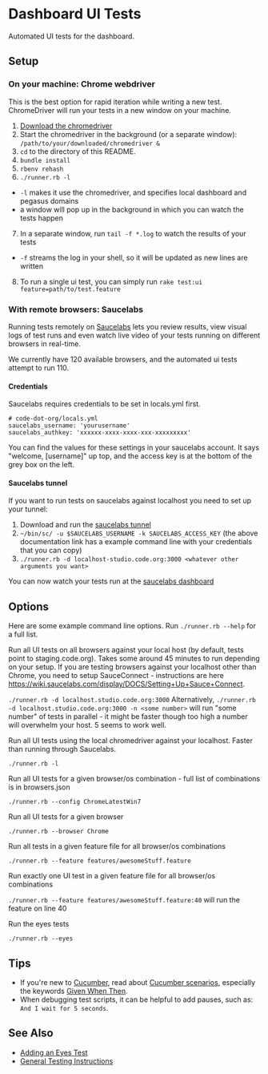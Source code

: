 # Dashboard UI Tests

Automated UI tests for the dashboard.

## Setup

### On your machine: Chrome webdriver

This is the best option for rapid iteration while writing a new test. ChromeDriver will run your tests in a new window on your machine.

1. [Download the chromedriver](https://github.com/SeleniumHQ/selenium/wiki/ChromeDriver)
2. Start the chromedriver in the background (or a separate window): `/path/to/your/downloaded/chromedriver &`
3. `cd` to the directory of this README.
4. `bundle install`
5. `rbenv rehash`
6. `./runner.rb -l`
  - `-l` makes it use the chromedriver, and specifies local dashboard and pegasus domains
  - a window will pop up in the background in which you can watch the tests happen
7. In a separate window, run `tail -f *.log` to watch the results of your tests
  - `-f` streams the log in your shell, so it will be updated as new lines are written
8. To run a single ui test, you can simply run `rake test:ui feature=path/to/test.feature`

### With remote browsers: Saucelabs

Running tests remotely on [Saucelabs](https://saucelabs.com) lets you review results, view visual logs of test runs and even watch live video of your tests running on different browsers in real-time.

We currently have 120 available browsers, and the automated ui tests attempt to run 110.

#### Credentials

Saucelabs requires credentials to be set in locals.yml first.

````
# code-dot-org/locals.yml
saucelabs_username: 'yourusername'
saucelabs_authkey: 'xxxxxx-xxxx-xxxx-xxx-xxxxxxxxx'

````

You can find the values for these settings in your saucelabs account.  It says "welcome, [username]" up top, and the access key is at the bottom of the grey box on the left.

#### Saucelabs tunnel

If you want to run tests on saucelabs against localhost you need to set up your tunnel:

1. Download and run the [saucelabs tunnel](https://docs.saucelabs.com/reference/sauce-connect/)
2. `~/bin/sc/ -u $SAUCELABS_USERNAME -k SAUCELABS_ACCESS_KEY` (the above documentation link has a example command line with your credentials that you can copy)
3. `./runner.rb -d localhost-studio.code.org:3000 <whatever other arguments you want>`

You can now watch your tests run at the [saucelabs dashboard](https://saucelabs.com/beta/dashboard/tests)

## Options

Here are some example command line options.  Run `./runner.rb --help` for a full list.

Run all UI tests on all browsers against your local host (by default, tests point to staging.code.org). Takes some around 45 minutes to run depending on your setup. If you are testing browsers against your localhost other than Chrome, you need to setup SauceConnect - instructions are here https://wiki.saucelabs.com/display/DOCS/Setting+Up+Sauce+Connect.

`./runner.rb -d localhost.studio.code.org:3000`
Alternatively, `./runner.rb -d localhost.studio.code.org:3000 -n <some number>` will run "some number" of tests in parallel - it might be faster though too high a number will overwhelm your host. 5 seems to work well.

Run all UI tests using the local chromedriver against your localhost. Faster than running through Saucelabs.

`./runner.rb -l`

Run all UI tests for a given browser/os combination - full list of combinations is in browsers.json

`./runner.rb --config ChromeLatestWin7`

Run all UI tests for a given browser

`./runner.rb --browser Chrome`

Run all tests in a given feature file for all browser/os combinations

`./runner.rb --feature features/awesomeStuff.feature`

Run exactly one UI test in a given feature file for all browser/os combinations

`./runner.rb --feature features/awesomeStuff.feature:40` will run the feature on line 40

Run the eyes tests

`./runner.rb --eyes`

## Tips

- If you're new to [Cucumber](http://cukes.info/), read about [Cucumber scenarios](https://github.com/cucumber/cucumber/wiki/Feature-Introduction), especially the keywords [Given When Then](https://github.com/cucumber/cucumber/wiki/Given-When-Then).
- When debugging test scripts, it can be helpful to add pauses, such as: `And I wait for 5 seconds`.

## See Also

* [Adding an Eyes Test](../../../docs/testing-with-applitools-eyes.md)
* [General Testing Instructions](../../../TESTING.md)
